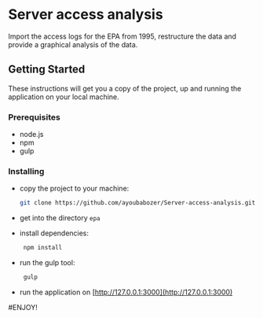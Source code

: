 
# Server access analysis
Import the access logs for the EPA from 1995, restructure the data and
provide a graphical analysis of the data.

## Getting Started


These instructions will get you a copy of the project, up and running the application on your local machine.

### Prerequisites
 - node.js
 - npm
 - gulp
 
 ### Installing
 
-  copy the project to your machine:    
    ```bash
    git clone https://github.com/ayoubabozer/Server-access-analysis.git
     ```

 - get into the directory `epa`
 
 - install dependencies:

    ```bash
     npm install
     ```
    
 - run the gulp tool:
 
    ```bash
     gulp
     ```
 
 - run the application on [http://127.0.0.1:3000](http://127.0.0.1:3000)
 
 
 
#ENJOY!